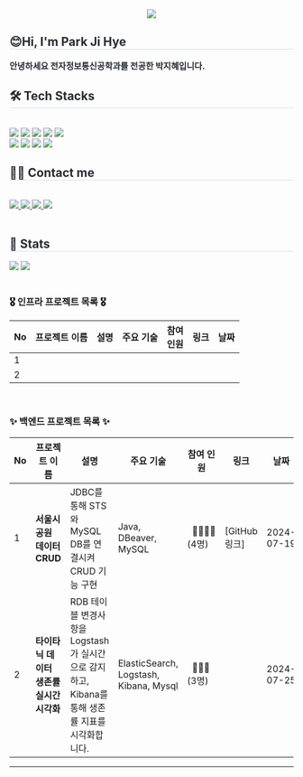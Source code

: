 <div align= "center">
    <img src="https://capsule-render.vercel.app/api?type=waving&color=0:ffc2c2,100:f02d5e&height=180&text=Welcome&animation=fadeIn&fontColor=ffffff&fontSize=60" />
    </div>
    <div style="text-align: left;"> 
    <h2 style="border-bottom: 1px solid #d8dee4; color: #282d33;"> 😊Hi, I'm Park Ji Hye </h2>  
    <div style="font-weight: 700; font-size: 15px; text-align: left; color: #282d33;"> 안녕하세요 전자정보통신공학과를 전공한 박지혜입니다. </div> 
    </div>
    <div style="text-align: left;">
    <h2 style="border-bottom: 1px solid #d8dee4; color: #282d33;"> 🛠️ Tech Stacks </h2> <br> 
    <div style="margin: ; text-align: left;" "text-align: left;"> <img src="https://img.shields.io/badge/Elasticsearch-005571?style=flat&logo=Elasticsearch&logoColor=white">
          <img src="https://img.shields.io/badge/Github-181717?style=flat&logo=Github&logoColor=white">
          <img src="https://img.shields.io/badge/Git-F05032?style=flat&logo=Git&logoColor=white">
          <img src="https://img.shields.io/badge/Linux-FCC624?style=flat&logo=Linux&logoColor=white">
          <img src="https://img.shields.io/badge/MySQL-4479A1?style=flat&logo=MySQL&logoColor=white">
          <br/><img src="https://img.shields.io/badge/Notion-000000?style=flat&logo=Notion&logoColor=white">
          <img src="https://img.shields.io/badge/Oracle-F80000?style=flat&logo=Oracle&logoColor=white">
          <img src="https://img.shields.io/badge/Python-3776AB?style=flat&logo=Python&logoColor=white">
          <img src="https://img.shields.io/badge/Java-007396?style=flat&logo=Java&logoColor=white">
          </div>
    </div>
    <div style="text-align: left;">
    <h2 style="border-bottom: 1px solid #d8dee4; color: #282d33;"> 🧑‍💻 Contact me </h2> <br> 
    <div style="text-align: left;"> <a href=> <img src="https://img.shields.io/badge/Instagram-E4405F?style=flat&logo=Instagram&logoColor=white&link="> </a>
         <a href=https://velog.io/@jihye1226/posts> <img src="https://img.shields.io/badge/Velog-20C997?style=flat&logo=Velog&logoColor=white&link=https://velog.io/@jihye1226/posts"> </a>
         <a href=https://www.notion.so/FISA-16d1a2d6a99b8037a4acf5b30ab06e86?pvs=4> <img src="https://img.shields.io/badge/Notion-000000?style=flat&logo=Notion&logoColor=white&link=https://www.notion.so/FISA-16d1a2d6a99b8037a4acf5b30ab06e86?pvs=4"> </a>
         <a href=mailto:parkco011226@gmail.com> <img src="https://img.shields.io/badge/Gmail-EA4335?style=flat&logo=Gmail&logoColor=white&link=mailto:parkco011226@gmail.com"> </a>
          </div>  <br> 
    <div style="text-align: left;">  </div> 
    </div>
    <div style="text-align: left;"> 
    <h2 style="border-bottom: 1px solid #d8dee4; color: #282d33;"> 🏅 Stats </h2> <div style="text-align: left;"> <img src="https://github-readme-stats.vercel.app/api?username=Parkjihye&bg_color=180,00000000,00000000&title_color=000000&text_color=000000"
         /> <img src="https://github-readme-stats.vercel.app/api/top-langs/?username=Parkjihye&layout=compact&bg_color=180,00000000,00000000&title_color=000000&text_color=000000"
           /> </div> 
    </div>
    <br>

### 🎖️ 인프라 프로젝트 목록 🎖️

| No | 프로젝트 이름 | 설명 | 주요 기술 | 참여<br> 인원 | 링크 | 날짜 |
|----|---------------|------|-----------|----------|------|------|
| 1  |  | |  | | |  |
| 2  |  | |  |  |  |


<br>

### ✨ 백엔드 프로젝트 목록 ✨

| No | 프로젝트 이름 | 설명 | 주요 기술 | 참여 인원 | 링크 | 날짜 |
|----|---------------|------|-----------|----------|------|------|
| 1  | **서울시 공원 데이터 CRUD** | JDBC를 통해 STS와 MySQL DB를 연결시켜 CRUD 기능 구현 | Java, DBeaver, MySQL| &nbsp;&nbsp;👨‍👨‍👦‍👦<br>(4명)| [GitHub 링크] | 2024-07-19 |
| 2  | **타이타닉 데이터 생존률 실시간 시각화** | RDB 테이블 변경사항을 Logstash가 실시간으로 감지하고, Kibana를 통해 생존률 지표를 시각화합니다. | ElasticSearch, Logstash, Kibana, Mysql | &nbsp;&nbsp;👩‍👩‍👧 <br>(3명) |  | 2024-07-25 |


---
